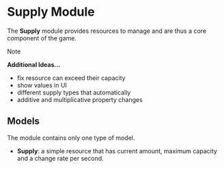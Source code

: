 # Supply Module

The **Supply** module provides resources to manage and are thus a core component of the game.

> [!NOTE]
> **Additional Ideas...**
> - fix resource can exceed their capacity
> - show values in UI
> - different supply types that automatically
> - additive and multiplicative property changes

## Models

The module contains only one type of model.

- **Supply**: a simple resource that has current amount, maximum capacity and a change rate per second.
